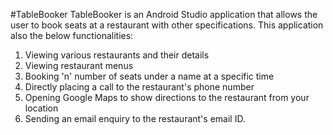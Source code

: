 #TableBooker
TableBooker is an Android Studio application that allows the user to book seats at a restaurant with other specifications.
This application also the below functionalities:
  1. Viewing various restaurants and their details
  2. Viewing restaurant menus
  3. Booking 'n' number of seats under a name at a specific time
  4. Directly placing a call to the restaurant's phone number
  5. Opening Google Maps to show directions to the restaurant from your location
  6. Sending an email enquiry to the restaurant's email ID.
